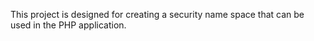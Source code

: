 This project is designed for creating a security name space that can be used in the PHP application.
